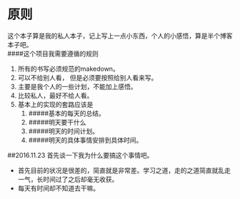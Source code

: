 # 原则  
这个本子算是我的私人本子，记上写上一点小东西，个人的小感悟，算是半个博客本子吧。  
####这个项目我需要遵循的规则  
 
1.  所有的书写必须规范的makedown。
2.  可以不给别人看， 但是必须要按照给别人看来写。
3.  主要是我个人的一些计划，不能加上感悟。
4.  比较私人，最好不给人看。     
5.  基本上的实现的套路应该是
     1.  #####基本的每天的总结。
     5.  #####明天要干什么
     2.  #####明天的时间计划。
     3.  #####明天的具体事情安排到具体时间。


##2016.11.23
首先谈一下我为什么要搞这个事情吧。  
*    首先目前的状况是很差的，简直就是非常差。学习之道，走的之道简直就乱走一气，长时间过了之后却毫无收获。
*    每天有时间却不知道去干嘛。
